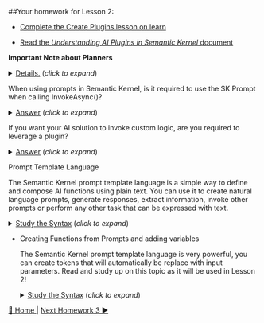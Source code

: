 ##Your homework for Lesson 2:

- [Complete the Create Plugins lesson on learn](https://learn.microsoft.com/en-us/training/modules/create-plugins-semantic-kernel/) 

- [Read the *Understanding AI Plugins in Semantic Kernel* document](https://learn.microsoft.com/en-us/semantic-kernel/agents/plugins/?tabs=Csharp)

**Important Note about Planners**
 <details>
    <summary><u>Details.</u> (<i>click to expand</i>)</summary>
    <!-- have to be followed by an empty line! -->

      
     The StepWise and HandleBar planners are being deprecated.  We are recommending that customer leverage Auto Invoke as opposed to user either of these planners.  The SK team has been working on a new planner that will replace these and it has been proven to be much more efficient.  In most cases we are finding that a planner is simply not needed and using multiple plugins with Auto Invoke often proves to be much more efficient.  If you need more control you can use an *intent* pattern to control flow.
          
  </details>

When using prompts in Semantic Kernel, is it required to use the SK Prompt when calling InvokeAsync()?
   <details>
    <summary><u>Answer</u> (<i>click to expand</i>)</summary>
    <!-- have to be followed by an empty line! -->
 
     No. As demonstrated in the code examples, you can use a variety of techniques for prompts i.e. interpolated strings, just a regular string as a prompt, load from file or inline.
          
  </details>

If you want your AI solution to invoke custom logic, are you required to leverage a plugin?
  <details>
    <summary><u>Answer</u> (<i>click to expand</i>)</summary>
    <!-- have to be followed by an empty line! -->
      Yes.  You need to use native functions for this and this does require that you build a plugin for this.  Take a look at the Plugin Examples in the Lesson-2 solution for examples.   
     
  </details>

Prompt Template Language

  The Semantic Kernel prompt template language is a simple way to define and compose AI functions using plain text. You can use it to create natural language prompts, generate responses, 
  extract information, invoke other prompts or perform any other task that can be expressed with text.
  <details>
    <summary><u>Study the Syntax</u> (<i>click to expand</i>)</summary>
    <!-- have to be followed by an empty line! -->

      
     [Prompt Template Syntax](https://learn.microsoft.com/en-us/semantic-kernel/prompts/prompt-template-syntax)
          
  </details>

- Creating Functions from Prompts and adding variables

  The Semantic Kernel prompt template language is very powerful, you can create tokens that will automatically be replace with input parameters.  Read and study up on this topic as it will be used in Lesson 2!
  <details>
    <summary><u>Study the Syntax</u> (<i>click to expand</i>)</summary>
    <!-- have to be followed by an empty line! -->

      
     [Example of templatizing prompts and using variables](https://learn.microsoft.com/en-us/semantic-kernel/prompts/templatizing-prompts?tabs=Csharp))
          
  </details>

[🔼 Home ](/README.md) | [Next Homework 3 ▶](/homework/lesson-3/README.md)
